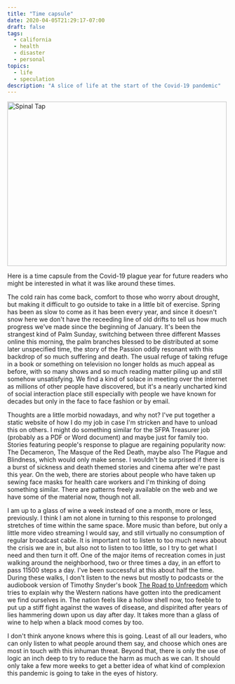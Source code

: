 ```yaml
---
title: "Time capsule"
date: 2020-04-05T21:29:17-07:00
draft: false
tags:
  - california
  - health
  - disaster
  - personal
topics:
  - life
  - speculation
description: "A slice of life at the start of the Covid-19 pandemic"
---
```


<a data-flickr-embed="true" href="https://www.flickr.com/photos/quinet/74301085/in/pool-cameratoss/" title="Spinal Tap"><img src="https://live.staticflickr.com/41/74301085_469058eb40.jpg" width="500" height="375" alt="Spinal Tap"></a><script async src="//embedr.flickr.com/assets/client-code.js" charset="utf-8"></script>

Here is a time capsule from the Covid-19 plague year for future readers who might be interested in what it was like around these times.

The cold rain has come back, comfort to those who worry about drought, but making it difficult to go outside to take in a little bit of exercise.
Spring has been as slow to come as it has been every year, and since it doesn't snow here we don't have the receeding line of old drifts to tell us how much progress we've made since the beginning of January.
It's been the strangest kind of Palm Sunday, switching between three different Masses online this morning, the palm branches blessed to be distributed at some later unspecified time, the story of the Passion oddly resonant with this backdrop of so much suffering and death.
The usual refuge of taking refuge in a book or something on television no longer holds as much appeal as before, with so many shows and so much reading matter piling up and still somehow unsatisfying.
We find a kind of solace in meeting over the internet as millions of other people have discovered, but it's a nearly uncharted kind of social interaction place still especially with people we have known for decades but only in the face to face fashion or by email.

Thoughts are a little morbid nowadays, and why not?
I've put together a static website of how I do my job in case I'm stricken and have to unload this on others.
I might do something similar for the SFPA Treasurer job (probably as a PDF or Word document) and maybe just for family too.
Stories featuring people's response to plague are regaining popularity now: The Decameron, The Masque of the Red Death, maybe also The Plague and Blindness, which would only make sense.
I wouldn't be surprised if there is a burst of sickness and death themed stories and cinema after we're past this year.
On the web, there are stories about people who have taken up sewing face masks for health care workers and I'm thinking of doing something similar.
There are patterns freely available on the web and we have some of the material now, though not all.

I am up to a glass of wine a week instead of one a month, more or less, previously.
I think I am not alone in turning to this response to prolonged stretches of time within the same space.
More music than before, but only a little more video streaming I would say, and still virtually no consumption of regular broadcast cable.
It is important not to listen to too much news about the crisis we are in, but also not to listen to too little, so I try to get what I need and then turn it off.
One of the major items of recreation comes in just walking around the neighborhood, two or three times a day, in an effort to pass 11500 steps a day.
I've been successful at this about half the time.
During these walks, I don't listen to the news but mostly to podcasts or the audiobook version of Timothy Snyder's book [The Road to Unfreedom](https://www.goodreads.com/book/show/36217163-the-road-to-unfreedom) which tries to explain why the Western nations have gotten into the predicament we find ourselves in.
The nation feels like a hollow shell now, too feeble to put up a stiff fight against the waves of disease, and dispirited after years of lies hammering down upon us day after day.
It takes more than a glass of wine to help when a black mood comes by too.

I don't think anyone knows where this is going.
Least of all our leaders, who can only listen to what people around them say, and choose which ones are most in touch with this inhuman threat.
Beyond that, there is only the use of logic an inch deep to try to reduce the harm as much as we can.
It should only take a few more weeks to get a better idea of what kind of complexion this pandemic is going to take in the eyes of history.
